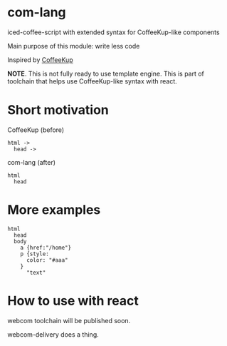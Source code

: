 # com-lang
iced-coffee-script with extended syntax for CoffeeKup-like components

Main purpose of this module: write less code

Inspired by [CoffeeKup](http://coffeekup.org/)


**NOTE**. This is not fully ready to use template engine. This is part of toolchain that helps use CoffeeKup-like syntax with react.

# Short motivation

CoffeeKup (before)

    html ->
      head ->
    

com-lang (after)

    html
      head
    
# More examples

    html
      head
      body
        a {href:"/home"}
        p {style:
          color: "#aaa"
        }
          "text"
    
# How to use with react
webcom toolchain will be published soon.

webcom-delivery does a thing.
